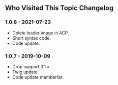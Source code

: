 ## Who Visited This Topic Changelog

### 1.0.8 - 2021-07-23

- Delete loader image in ACP.
- Short syntax code.
- Code update.


### 1.0.7 - 2019-10-09

- Drop support 3.1.x
- Twig update.
- Code update memberlist.


